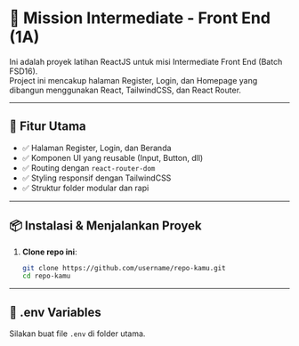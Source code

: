 # 🚀 Mission Intermediate - Front End (1A)

Ini adalah proyek latihan ReactJS untuk misi Intermediate Front End (Batch FSD16).  
Project ini mencakup halaman Register, Login, dan Homepage yang dibangun menggunakan React, TailwindCSS, dan React Router.

---

## 📂 Fitur Utama

- ✅ Halaman Register, Login, dan Beranda
- ✅ Komponen UI yang reusable (Input, Button, dll)
- ✅ Routing dengan `react-router-dom`
- ✅ Styling responsif dengan TailwindCSS
- ✅ Struktur folder modular dan rapi

---

## 📦 Instalasi & Menjalankan Proyek

1. **Clone repo ini**:
   ```bash
   git clone https://github.com/username/repo-kamu.git
   cd repo-kamu

---

## 🔑 .env Variables
Silakan buat file `.env` di folder utama.

